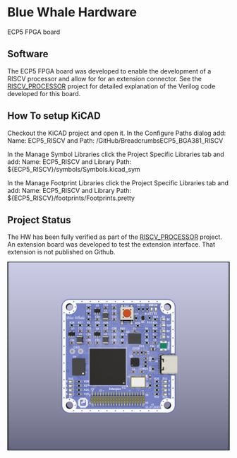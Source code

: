 # Blue Whale Hardware
ECP5 FPGA board

## Software
The ECP5 FPGA board was developed to enable the development of a RISCV processor and allow for for an extension connector. See the [RISCV_PROCESSOR](https://github.com/gildobjanschi/RISCV_PROCESSOR) project for detailed explanation of the Verilog code developed for this board.

## How To setup KiCAD
Checkout the KiCAD project and open it. In the Configure Paths dialog add: Name: ECP5_RISCV and Path: <The full path to the GitHub directory>/GitHub/BreadcrumbsECP5_BGA381_RISCV

In the Manage Symbol Libraries click the Project Specific Libraries tab and add: Name: ECP5_RISCV and Library Path: ${ECP5_RISCV}/symbols/Symbols.kicad_sym

In the Manage Footprint Libraries click the Project Specific Libraries tab and add: Name: ECP5_RISCV and Library Path: ${ECP5_RISCV}/footprints/Footprints.pretty

## Project Status
The HW has been fully verified as part of the [RISCV_PROCESSOR](https://github.com/gildobjanschi/RISCV_PROCESSOR) project. An extension board was developed to test the extension interface. That extension is not published on Github.

![Blue Whale 3D view](https://github.com/gildobjanschi/ECP5_BGA381_RISCV/blob/main/ECP5.png)
